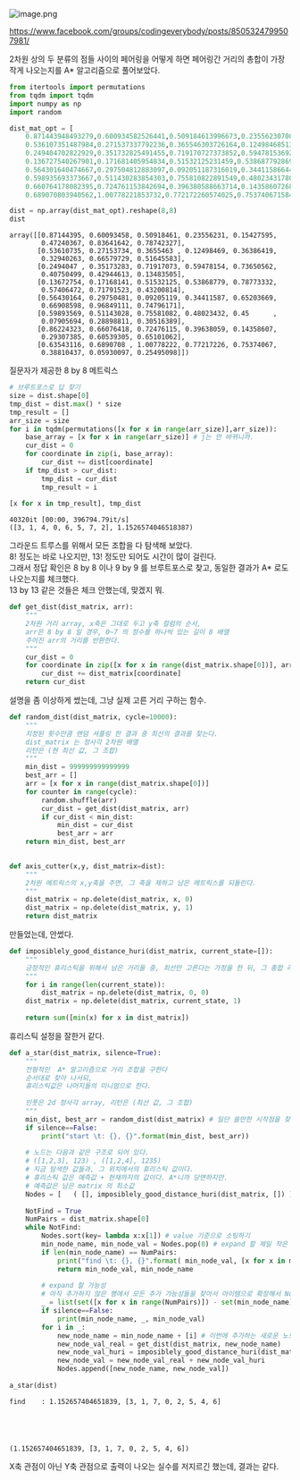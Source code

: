 ![image.png](attachment:db5bd4f0-fcd6-48b4-b3b0-713cb245057f.png)

https://www.facebook.com/groups/codingeverybody/posts/8505324799507981/

2차원 상의 두 분류의 점들 사이의 페어링을 어떻게 하면 페어링간 거리의 총합이 가장 작게 나오는지를 A* 알고리즘으로 풀어보았다. 

```python
from itertools import permutations
from tqdm import tqdm
import numpy as np
import random
```


```python
dist_mat_opt = [
    0.871443948493279,0.600934582526441,0.509184613996673,0.235562307003776,0.154275950105456,0.472403672435917,0.836416417592525,0.787423269741847,
    0.536107351487984,0.271537337792236,0.365546303726164,0.124984685133262,0.363864194745596,0.329402634427627,0.665797285100136,0.51645583041327,
    0.249404702822929,0.351732825491455,0.719170727373852,0.594781536920435,0.736505624867478,0.407504994707347,0.429446130966033,0.134835048898403,
    0.136727540267901,0.171681405954834,0.51532125231459,0.538687792869931,0.787733320665742,0.574064724301257,0.717915230990367,0.432008139028743,
    0.564301640474667,0.297504812883097,0.092051187316019,0.34411586644078,0.652036685843894,0.669085976826812,0.968491107720631,0.747961710942672,
    0.598935693373667,0.511430283854303,0.755810822891549,0.480234317807464,0.45,0.0790569415042095,0.288988105976832,0.305163890393343,0.862243225738392,
    0.660764178082395,0.724761153842694,0.396380588663714,0.143586072686012,0.293073848235206,0.605393045739056,0.651010621894445,0.635431155946098,
    0.689070803940562,1.00778221853732,0.772172260574025,0.753740671584067,0.388104367406501,0.0593009691832824,0.254950975679639]
```


```python
dist = np.array(dist_mat_opt).reshape(8,8)
dist
```

    array([[0.87144395, 0.60093458, 0.50918461, 0.23556231, 0.15427595,
            0.47240367, 0.83641642, 0.78742327],
           [0.53610735, 0.27153734, 0.3655463 , 0.12498469, 0.36386419,
            0.32940263, 0.66579729, 0.51645583],
           [0.2494047 , 0.35173283, 0.71917073, 0.59478154, 0.73650562,
            0.40750499, 0.42944613, 0.13483505],
           [0.13672754, 0.17168141, 0.51532125, 0.53868779, 0.78773332,
            0.57406472, 0.71791523, 0.43200814],
           [0.56430164, 0.29750481, 0.09205119, 0.34411587, 0.65203669,
            0.66908598, 0.96849111, 0.74796171],
           [0.59893569, 0.51143028, 0.75581082, 0.48023432, 0.45      ,
            0.07905694, 0.28898811, 0.30516389],
           [0.86224323, 0.66076418, 0.72476115, 0.39638059, 0.14358607,
            0.29307385, 0.60539305, 0.65101062],
           [0.63543116, 0.6890708 , 1.00778222, 0.77217226, 0.75374067,
            0.38810437, 0.05930097, 0.25495098]])

질문자가 제공한 8 by 8 메트릭스


```python
# 브루트포스로 답 찾기
size = dist.shape[0]
tmp_dist = dist.max() * size
tmp_result = []
arr_size = size
for i in tqdm(permutations([x for x in range(arr_size)],arr_size)):
    base_array = [x for x in range(arr_size)] # j는 안 바뀌니까.
    cur_dist = 0
    for coordinate in zip(i, base_array):
        cur_dist += dist[coordinate]
    if tmp_dist > cur_dist:
        tmp_dist = cur_dist
        tmp_result = i
        
[x for x in tmp_result], tmp_dist
```

    40320it [00:00, 396794.79it/s]
    ([3, 1, 4, 0, 6, 5, 7, 2], 1.1526574046518387)
그라운드 트루스를 위해서 모든 조합을 다 탐색해 보았다.   
8! 정도는 바로 나오지만, 13! 정도만 되어도 시간이 많이 걸린다.   
그래서 정답 확인은 8 by 8 이나 9 by 9 를 브루트포스로 찾고,  동일한 결과가 A* 로도 나오는지를 체크했다.   
13 by 13 같은 것들은 체크 안했는데, 맞겠지 뭐. 


```python
def get_dist(dist_matrix, arr):
    """
    2차원 거리 array, x축은 그대로 두고 y축 컬럼의 순서,
    arr은 8 by 8 일 경우, 0~7 의 정수를 하나씩 있는 길이 8 배열
    주어진 arr의 거리를 반환한다.
    """
    cur_dist = 0
    for coordinate in zip([x for x in range(dist_matrix.shape[0])], arr):
        cur_dist += dist_matrix[coordinate]
    return cur_dist
```
설명을 좀 이상하게 썼는데, 그냥 실제 고른 거리 구하는 함수. 


```python
def random_dist(dist_matrix, cycle=10000):
    """
    지정된 횟수만큼 랜덤 셔플링 한 결과 중 최선의 결과를 찾는다. 
    dist_matrix 는 정사각 2차원 배열
    리턴은 (현 최선 값, 그 조합)
    """
    min_dist = 999999999999999
    best_arr = []
    arr = [x for x in range(dist_matrix.shape[0])]
    for counter in range(cycle):
        random.shuffle(arr)
        cur_dist = get_dist(dist_matrix, arr)
        if cur_dist < min_dist:
            min_dist = cur_dist
            best_arr = arr
    return min_dist, best_arr
    
```


```python
def axis_cutter(x,y, dist_matrix=dist):
    """
    2차원 메트릭스의 x,y축을 주면, 그 축을 제하고 남은 메트릭스를 되돌린다.
    """
    dist_matrix = np.delete(dist_matrix, x, 0)
    dist_matrix = np.delete(dist_matrix, y, 1)
    return dist_matrix
```
만들었는데, 안썼다.

```python
def imposiblely_good_distance_huri(dist_matrix, current_state=[]):
    """
    긍정적인 휴리스틱을 위해서 남은 거리들 중, 최선만 고른다는 가정을 한 뒤, 그 총합 리턴
    """
    for i in range(len(current_state)):
        dist_matrix = np.delete(dist_matrix, 0, 0)
    dist_matrix = np.delete(dist_matrix, current_state, 1)
        
    return sum([min(x) for x in dist_matrix])

```
휴리스틱 설정을 잘한거 같다. 

```python
def a_star(dist_matrix, silence=True):
    """
    전형적인  A* 알고리즘으로 거리 조합을 구한다
    순서대로 찾아 나서되, 
    휴리스틱값은 나머지들의 미니멈으로 한다. 
    
    인풋은 2d 정사각 array, 리턴은 (최선 값, 그 조합)
    """
    min_dist, best_arr = random_dist(dist_matrix) # 일단 쓸만한 시작점을 찾아둔다.
    if silence==False:
        print("start \t: {}, {}".format(min_dist, best_arr))
    
    # 노드는 다음과 같은 구조로 되어 있다.
    # ([1,2,3], 123) , ([1,2,4], 1235)
    # 지금 탐색한 값들과, 그 위치에서의 휴리스틱 값이다. 
    # 휴리스틱 값은 예측값 + 현재까지의 값이다. A*니까 당연하지만.
    # 예측값은 남은 matrix 의 최소값
    Nodes = [   ( [], imposiblely_good_distance_huri(dist_matrix, []) )    ]
    
    NotFind = True
    NumPairs = dist_matrix.shape[0]
    while NotFind:
        Nodes.sort(key= lambda x:x[1]) # value 기준으로 소팅하기
        min_node_name, min_node_val = Nodes.pop(0) # expand 할 제일 작은 노드 찾기
        if len(min_node_name) == NumPairs:
            print("find \t: {}, {}".format( min_node_val, [x for x in min_node_name]))
            return min_node_val, min_node_name
           
        # expand 할 가능성
        # 아직 추가하지 않은 행에서 모든 추가 가능성들을 찾아서 아이템으로 확장해서 Nodes 에 넣는다
        _ = list(set([x for x in range(NumPairs)]) - set(min_node_name))
        if silence==False:
            print(min_node_name, _, min_node_val)
        for i in _:
            new_node_name = min_node_name + [i] # 이번에 추가하는 새로운 노드 이름
            new_node_val_real = get_dist(dist_matrix, new_node_name)
            new_node_val_huri = imposiblely_good_distance_huri(dist_matrix, new_node_name)
            new_node_val = new_node_val_real + new_node_val_huri
            Nodes.append([new_node_name, new_node_val])
    
a_star(dist)
```

    find 	: 1.152657404651839, [3, 1, 7, 0, 2, 5, 4, 6]
    




    (1.152657404651839, [3, 1, 7, 0, 2, 5, 4, 6])
X축 관점이 아닌 Y축 관점으로 출력이 나오는 실수를 저지르긴 했는데, 결과는 같다. 

